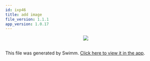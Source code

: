 ```yaml
---
id: ixp46
title: add image
file_version: 1.1.1
app_version: 1.0.17
---
```


<div align="center"><img src="https://firebasestorage.googleapis.com/v0/b/swimm-dev-content/o/undefined%2F4c613293-86bd-4280-b432-0681bc459f0e.jpg?alt=media&token=bfdedf3f-7592-4df8-b2ef-9f2954cdc887" style="width:'100%'"/></div>

<br/>

This file was generated by Swimm. [Click here to view it in the app](http://localhost:5000/repos/Z2l0aHViJTNBJTNBdDElM0ElM0FlcmFuLXN3aW1t/docs/ixp46).
